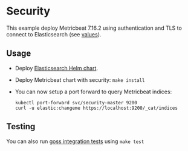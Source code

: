 # Security

This example deploy Metricbeat 7.16.2 using authentication and TLS to connect to
Elasticsearch (see [values][]).


## Usage

* Deploy [Elasticsearch Helm chart][].

* Deploy Metricbeat chart with security: `make install`

* You can now setup a port forward to query Metricbeat indices:

  ```
  kubectl port-forward svc/security-master 9200
  curl -u elastic:changeme https://localhost:9200/_cat/indices
  ```


## Testing

You can also run [goss integration tests][] using `make test`


[elasticsearch helm chart]: https://github.com/elastic/helm-charts/tree/7.16/elasticsearch/examples/security/
[goss integration tests]: https://github.com/elastic/helm-charts/tree/7.16/metricbeat/examples/security/test/goss.yaml
[values]: https://github.com/elastic/helm-charts/tree/7.16/metricbeat/examples/security/values.yaml
